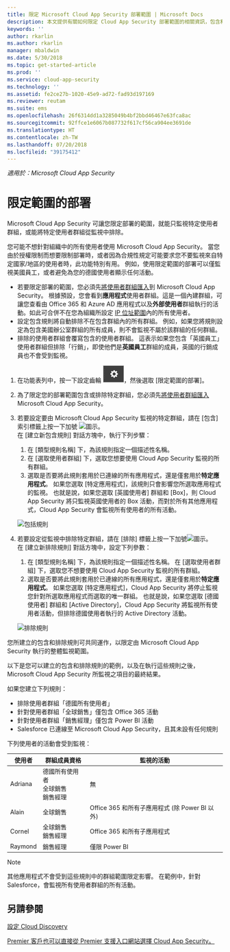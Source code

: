 ```yaml
---
title: 限定 Microsoft Cloud App Security 部署範圍 | Microsoft Docs
description: 本文提供有關如何限定 Cloud App Security 部署範圍的相關資訊，包含和排除特定使用者或群組。
keywords: ''
author: rkarlin
ms.author: rkarlin
manager: mbaldwin
ms.date: 5/30/2018
ms.topic: get-started-article
ms.prod: ''
ms.service: cloud-app-security
ms.technology: ''
ms.assetid: fe2ce27b-1020-45e9-ad72-fad93d197169
ms.reviewer: reutam
ms.suite: ems
ms.openlocfilehash: 26f6314dd1a3285049b4bf2bbd46467e63fca8ac
ms.sourcegitcommit: 92ffce1e6067b087732f617cf56ca904ee3691de
ms.translationtype: HT
ms.contentlocale: zh-TW
ms.lasthandoff: 07/20/2018
ms.locfileid: "39175412"
---
```

*適用於：Microsoft Cloud App Security*


# 限定範圍的部署 <a name="scoped-deployment"></a> 

Microsoft Cloud App Security 可讓您限定部署的範圍，就能只監視特定使用者群組，或能將特定使用者群組從監視中排除。

您可能不想針對組織中的所有使用者使用 Microsoft Cloud App Security。 當您由於授權限制而想要限制部署時，或者因為合規性規定可能要求您不要監視來自特定國家/地區的使用者時，此功能特別有用。 例如，使用限定範圍的部署可以僅監視美國員工，或者避免為您的德國使用者顯示任何活動。 

- 若要限定部署的範圍，您必須先[將使用者群組匯入](user-groups.md)到 Microsoft Cloud App Security。 根據預設，您會看到**應用程式**使用者群組。這是一個內建群組，可讓您查看由 Office 365 和 Azure AD 應用程式以及**外部使用者**群組執行的活動。如此可合併不在您為組織所設定 [IP 位址範圍](ip-tags.md)內的所有使用者。
- 設定包含規則將自動排除不在包含群組內的所有群組。 例如，如果您將規則設定為包含美國辦公室群組的所有成員，則不會監視不屬於該群組的任何群組。
- 排除的使用者群組會覆寫包含的使用者群組。 這表示如果您包含「英國員工」使用者群組但排除「行銷」，即使他們是**英國員工**群組的成員，英國的行銷成員也不會受到監視。

1. 在功能表列中，按一下設定齒輪 ![設定圖示](./media/settings-icon.png "設定圖示")，然後選取 [限定範圍的部署]。  

2. 為了限定您的部署範圍包含或排除特定群組，您必須先[將使用者群組匯入](user-groups.md) Microsoft Cloud App Security。 

3. 若要設定要由 Microsoft Cloud App Security 監視的特定群組，請在 [包含] 索引標籤上按一下加號 ![圖示](./media/plus-icon.png)。 <br>在 [建立新包含規則] 對話方塊中，執行下列步驟：

    1. 在 [類型規則名稱] 下，為該規則指定一個描述性名稱。
    2. 在 [選取使用者群組] 下，選取您想要使用 Cloud App Security 監視的所有群組。
    3. 選取是否要將此規則套用於已連線的所有應用程式，還是僅套用於**特定應用程式**。 如果您選取 [特定應用程式]，該規則只會影響您所選取應用程式的監視。 也就是說，如果您選取 [英國使用者] 群組和 [Box]，則 Cloud App Security 將只監視英國使用者的 Box 活動，而對於所有其他應用程式，Cloud App Security 會監視所有使用者的所有活動。
     
     ![包括規則](./media/include-rule.png)

4. 若要設定從監視中排除特定群組，請在 [排除] 標籤上按一下加號![圖示](./media/plus-icon.png)。 <br>在 [建立新排除規則] 對話方塊中，設定下列參數：

    1. 在 [類型規則名稱] 下，為該規則指定一個描述性名稱。
    在 [選取使用者群組] 下，選取您不想要使用 Cloud App Security 監視的所有群組。
    2. 選取是否要將此規則套用於已連線的所有應用程式，還是僅套用於**特定應用程式**。 如果您選取 [特定應用程式]，Cloud App Security 將停止監視您針對所選取應用程式而選取的唯一群組。 也就是說，如果您選取 [德國使用者] 群組和 [Active Directory]，Cloud App Security 將監視所有使用者活動，但排除德國使用者執行的 Active Directory 活動。
    
    ![排除規則](./media/exclude-rule.png)

您所建立的包含和排除規則可共同運作，以限定由 Microsoft Cloud App Security 執行的整體監視範圍。

以下是您可以建立的包含和排除規則的範例，以及在執行這些規則之後，Microsoft Cloud App Security 所監視之項目的最終結果。

如果您建立下列規則：

- 排除使用者群組「德國所有使用者」
- 針對使用者群組「全球銷售」僅包含 Office 365 活動
- 針對使用者群組「銷售經理」僅包含 Power BI 活動
- Salesforce 已連線至 Microsoft Cloud App Security，且其未設有任何規則

下列使用者的活動會受到監視：

|使用者|群組成員資格|監視的活動|
|----|----|----|
|Adriana|德國所有使用者<br>全球銷售<br>銷售經理|無|
|Alain|全球銷售|Office 365 和所有子應用程式 (除 Power BI 以外)|
|Cornel|全球銷售<br>銷售經理|Office 365 和所有子應用程式|
|Raymond|銷售經理|僅限 Power BI|

> [!NOTE] 
> 其他應用程式不會受到這些規則中的群組範圍限定影響。
> 在範例中，針對 Salesforce，會監視所有使用者群組的所有活動。

  
    
## <a name="see-also"></a>另請參閱  
[設定 Cloud Discovery](set-up-cloud-discovery.md)   

[Premier 客戶也可以直接從 Premier 支援入口網站選擇 Cloud App Security。](https://premier.microsoft.com/)  
  
  
